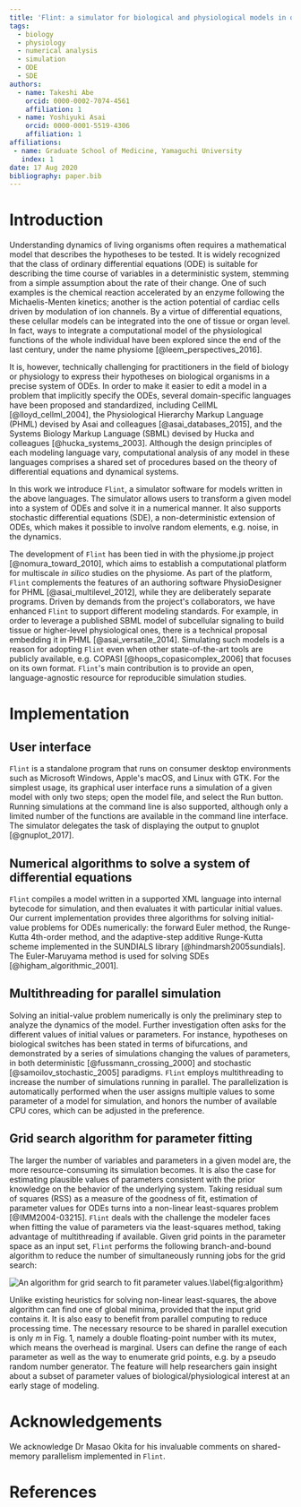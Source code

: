 ```yaml
---
title: 'Flint: a simulator for biological and physiological models in ordinary and stochastic differential equations'
tags:
  - biology
  - physiology
  - numerical analysis
  - simulation
  - ODE
  - SDE
authors:
  - name: Takeshi Abe
    orcid: 0000-0002-7074-4561
    affiliation: 1
  - name: Yoshiyuki Asai
    orcid: 0000-0001-5519-4306
    affiliation: 1
affiliations:
 - name: Graduate School of Medicine, Yamaguchi University
   index: 1
date: 17 Aug 2020
bibliography: paper.bib
---
```


# Introduction

Understanding dynamics of living organisms often requires a mathematical model
that describes the hypotheses to be tested. It is widely recognized that the
class of ordinary differential equations (ODE) is suitable for describing the
time course of variables in a deterministic system, stemming from a simple
assumption about the rate of their change.
One of such examples is the chemical reaction accelerated by an enzyme
following the Michaelis-Menten kinetics; another is the action potential of
cardiac cells driven by modulation of ion channels. By a virtue of
differential equations, these celullar models can be integrated into the one of
tissue or organ level. In fact, ways to integrate a computational model of
the physiological functions of the whole individual have been explored since the
end of the last century, under the name physiome [@leem_perspectives_2016].

It is, however, technically challenging for practitioners in the field of
biology or physiology to express their hypotheses on biological organisms in a
precise system of ODEs. In order to make it easier to edit a model in a problem
that implicitly specify the ODEs, several domain-specific languages have
been proposed and standardized, including CellML [@lloyd_cellml_2004], the
Physiological Hierarchy Markup Language (PHML) devised by Asai and colleagues
[@asai_databases_2015], and the Systems Biology Markup Language (SBML) devised
by Hucka and colleagues [@hucka_systems_2003]. Although the design principles of each modeling
language vary, computational analysis of any model in these languages
comprises a shared set of procedures based on the theory of differential
equations and dynamical systems.

In this work we introduce `Flint`, a simulator software for models written in
the above languages. The simulator allows users to transform a given model into
a system of ODEs and solve it in a numerical manner. It also supports stochastic
differential equations (SDE), a non-deterministic extension of ODEs, which makes
it possible to involve random elements, e.g. noise, in the dynamics.

The development of `Flint` has been tied in with the physiome.jp project
[@nomura_toward_2010], which aims to establish a computational platform for
multiscale _in silico_ studies on the physiome. As part of the platform, `Flint`
complements the features of an authoring software PhysioDesigner for PHML
[@asai_multilevel_2012], while they are deliberately separate programs. Driven
by demands from the project's collaborators, we have enhanced `Flint` to support
different modeling standards. For example, in order to leverage a published SBML
model of subcellular signaling to build tissue or higher-level physiological
ones, there is a technical proposal embedding it in PHML
[@asai_versatile_2014]. Simulating such models is a reason for adopting `Flint`
even when other state-of-the-art tools are publicly available, e.g. COPASI
[@hoops_copasicomplex_2006] that focuses on its own format. `Flint`'s main
contribution is to provide an open, language-agnostic resource for reproducible
simulation studies.

# Implementation

## User interface

`Flint` is a standalone program that runs on consumer desktop environments such
as Microsoft Windows, Apple's macOS, and Linux with GTK. For the simplest usage,
its graphical user interface runs a simulation of a given model with only two
steps; open the model file, and select the Run button. Running simulations at the
command line is also supported, although only a limited number of the functions
are available in the command line interface. The simulator delegates the task
of displaying the output to gnuplot [@gnuplot_2017].

## Numerical algorithms to solve a system of differential equations

`Flint` compiles a model written in a supported XML language into internal
bytecode for simulation, and then evaluates it with particular initial values.
Our current implementation provides three algorithms for solving initial-value
problems for ODEs numerically: the forward Euler method, the Runge-Kutta
4th-order method, and the adaptive-step additive Runge-Kutta scheme implemented
in the SUNDIALS library [@hindmarsh2005sundials]. The Euler-Maruyama method is
used for solving SDEs [@higham_algorithmic_2001].

## Multithreading for parallel simulation

Solving an initial-value problem numerically is only the preliminary step to
analyze the dynamics of the model. Further investigation often asks for the
different values of initial values or parameters. For instance, hypotheses on
biological switches has been stated in terms of bifurcations, and demonstrated by
a series of simulations changing the values of parameters, in both deterministic
[@fussmann_crossing_2000] and stochastic [@samoilov_stochastic_2005] paradigms.
`Flint` employs multithreading to increase the number of simulations running in
parallel. The parallelization is automatically performed when the user assigns
multiple values to some parameter of a model for simulation, and honors the
number of available CPU cores, which can be adjusted in the preference.

## Grid search algorithm for parameter fitting

The larger the number of variables and parameters in a given model are, the more
resource-consuming its simulation becomes. It is also the case for estimating
plausible values of parameters consistent with the prior knowledge on the
behavior of the underlying system. Taking residual sum of squares (RSS) as a
measure of the goodness of fit, estimation of parameter values for ODEs turns
into a non-linear least-squares problem [@IMM2004-03215]. `Flint` deals with the
challenge the modeler faces when fitting the value of parameters via the
least-squares method, taking advantage of multithreading if available.
Given grid points in the parameter space as an input set, `Flint` performs the
following branch-and-bound algorithm to reduce the number of simultaneously
running jobs for the grid search:

![An algorithm for grid search to fit parameter values.\label{fig:algorithm}](algorithm.png)

Unlike existing heuristics for solving non-linear least-squares, the above
algorithm can find one of global minima, provided that the input grid contains
it. It is also easy to benefit from parallel computing to reduce processing
time. The necessary resource to be shared in parallel execution is only $m$ in
Fig. 1, namely a double floating-point number with its mutex, which means
the overhead is marginal. Users can define the range of each parameter as well
as the way to enumerate grid points, e.g. by a pseudo random number
generator. The feature will help researchers gain insight about a subset of
parameter values of biological/physiological interest at an early stage of
modeling.

# Acknowledgements

We acknowledge Dr Masao Okita for his invaluable comments on shared-memory
parallelism implemented in `Flint`.

# References
